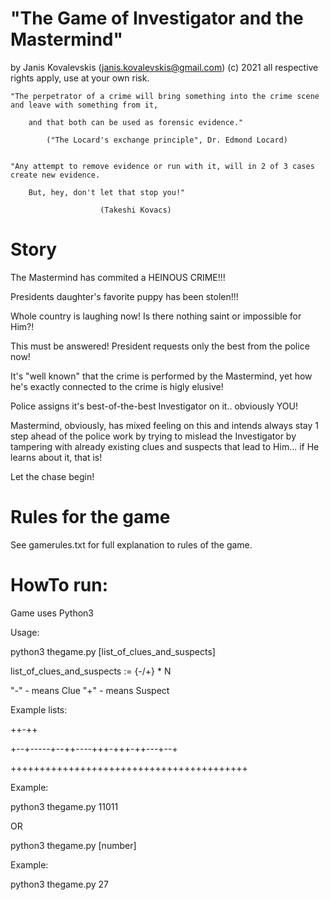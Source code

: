 # "The Game of Investigator and the Mastermind"

by Janis Kovalevskis (janis.kovalevskis@gmail.com) (c) 2021
all respective rights apply, use at your own risk.

	"The perpetrator of a crime will bring something into the crime scene  and leave with something from it, 

		and that both can be used as forensic evidence." 

			("The Locard's exchange principle", Dr. Edmond Locard)


	"Any attempt to remove evidence or run with it, will in 2 of 3 cases create new evidence. 

		But, hey, don't let that stop you!"

						(Takeshi Kovacs)


# Story

The Mastermind has commited a HEINOUS CRIME!!! 

Presidents daughter's favorite puppy has been stolen!!! 

Whole country is laughing now! Is there nothing saint or impossible for Him?! 

This must be answered! President requests only the best from the police now!

It's "well known" that the crime is performed by the Mastermind, 
	yet how he's exactly connected to the crime is higly elusive! 

Police assigns it's best-of-the-best Investigator on it.. obviously YOU!

Mastermind, obviously, has mixed feeling on this and intends always stay 1 step ahead of the police work 
	by trying to mislead the Investigator by tampering with already existing clues and suspects 
		that lead to Him... if He learns about it, that is!	

Let the chase begin!

# Rules for the game

See gamerules.txt for full explanation to rules of the game.

# HowTo run:

Game uses Python3

Usage:

python3 thegame.py [list_of_clues_and_suspects]

list_of_clues_and_suspects := {-/+} * N

 "-" - means Clue
 "+" - means Suspect

Example lists:

++-++

+--+-----+--++----+++-+++-++---+--+

+++++++++++++++++++++++++++++++++++++++++

Example:

python3 thegame.py 11011


OR


python3 thegame.py [number]

Example:

python3 thegame.py 27
